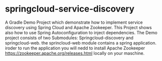 # springcloud-service-discovery

A Gradle Demo Project which demonstrate how to implement service discovery using Spring Cloud and Apache Zookeeper. This Project shows also how to use Spring Autoconfiguration to inject dependencies. The Demo project consists of two Submodules: Springcloud-discovery and springcloud-web. the sprincloud-web module contains a spring application. iroder to run the application you will nedd to install Apache Zookeeper https://zookeeper.apache.org/releases.html locally on your maschine.

